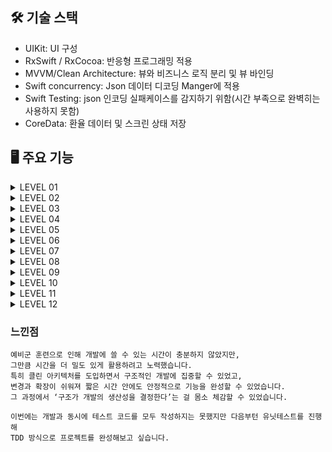## 🛠 기술 스택
- UIKit: UI 구성
- RxSwift / RxCocoa: 반응형 프로그래밍 적용
- MVVM/Clean Architecture: 뷰와 비즈니스 로직 분리 및 뷰 바인딩
- Swift concurrency: Json 데이터 디코딩 Manger에 적용
- Swift Testing: json 인코딩 실패케이스를 감지하기 위함(시간 부족으로 완벽히는 사용하지 못함)
- CoreData: 환율 데이터 및 스크린 상태 저장


## 🖥 주요 기능


<details>
<summary>LEVEL 01</summary>
<div markdown="1">

### Level 1 - 메인 UI 기초 작업 + 데이터 불러오기
- API Manager를 구현하고, 초기 설정을 중심으로 구현했습니다.
- Model을 선언에 디코딩 용이한 환경을 확립했습니다.
- 네트워크 요청 실패를 대비해 DataError타입을 선언했습니다.
- RxSwift의 State-Action구조로 ViewModel을 설계 했습니다.
- 바인딩 시 이벤트에 따른 액션을 ViewModel로 방출하고 액션에 따른 이벤트를 처리해 Model을 업데이트하는 단방향 흐름을 구현했습니다.



</div>
</details>

<details>
<summary>LEVEL 02</summary>
<div markdown="1">

### Level 2 - 메인 화면 구성 
- 요구사항에 따라 컴포넌트 선언과 레이아웃 배치를 진행했습니다.

트러블 슈팅
- 실수로 검색바보다 테이블 뷰를 먼저 추가해 테이블 뷰를 스크롤 할 때 네비게이션바도 같이 스크롤 되는 문제가 생김
- View Debugger (Debug View Hierarchy)로 확인해본 결과 계층적인 문제가 없었음
- UIView에 테이블뷰를 addSubView로 추가하면 iOS 시스템에서 스크롤이 가능한 객체를 인식해 네비게이션 바도 스크롤 타입에 맞게 모드가 변하는 문제로 예상했음
- 결과적으로는 view에 addSubView를 할 때 검색바를 추가하고 테이블뷰를 추가하는 과정을 거쳐 해결함


</div>
</details>

</div>
</details>

<details>
<summary>LEVEL 03</summary>
<div markdown="1">

### Level 3 - 필터링 기능 구현
- 텍스트 입력을 감지해 액션을 방출하는 케이스를 추가했습니다.



</div>
</details>

<details>
<summary>LEVEL 04</summary>
<div markdown="1">

### Level 4 - 환율 계산기로 이동
- 요구사항에 맞게 환율 계산기 버튼을 구현했습니다.
- 각 cell의 데이터를 새로운 ViewController로 넘겨 초기화하는 방식을 사용했습니다.


</div>
</details>

<details>
<summary>LEVEL 05</summary>
<div markdown="1">

### Level 5 - 입력한 금액 실시간 반영
- 새로운 CalculateViewModel을 구현해 ViewController와 1:1 관계를 가지도록 설계했습니다.
- 입력한 데이터로 계산을 진행하는 비즈니스 로직을 구현하고 MainViewModel과 동일하게 단방향 흐름을 지키도록 설계했습니다.


</div>
</details>


<details>
<summary>LEVEL 06</summary>

### Level 6 - MVVM 패턴을 도입하여 View와 로직을 분리
- 이미 MVVM 구조가 잘 정립되어 있어, 별도의 수정 없이 주석만 추가하여 각 역할을 명확히 표시했습니다.

</details>

<details>
<summary>LEVEL 07</summary>

### Level 7 - 즐겨찾기 기능 상단 고정
- 북마크 버튼을 터치하면 이벤트가 발생하여 새로운 CoreData Entity를 저장하고, 최신 데이터를 다시 리스트업합니다.
- `PersistentManager`를 구현하여 NSPersistentContainer 및 context를 정의했습니다.
- CoreData의 CRUD 기능은 다음과 같이 구성했습니다:
  - 전체 환율 항목 fetch
  - 특정 항목 fetch
  - 항목 수정 (ex. 북마크 상태 변경)
  - 새 항목 저장
- 추후 요구사항을 고려하여 환율 전체 데이터를 CoreData에 캐싱할 수 있도록 설계했습니다.

</details>

<details>
<summary>LEVEL 08</summary>

### Level 8 - 상승 🔼 하락 🔽  여부 표시
- UserDefaults를 사용해 마지막 업데이트 날짜를 저장하고, 날짜 변경을 감지하면 캐싱된 데이터와 새 데이터의 차이를 계산합니다.
- CoreData 내 DTO와 앱 내부에서 사용할 Entity(Model)를 명확히 분리했습니다 (용도와 컨텍스트 관리 목적).
- 전날 데이터와 새로 받아온 데이터를 비교하여 차이를 계산하고, rate 변화량을 저장했습니다.
- 특정 셀에 표시되는 아이콘은 `rateOfChange`가 ±0.01 이상인 경우에만 노출되도록 구현했습니다.

</details>

<details>
<summary>LEVEL 09</summary>

### Level 9 - 다크모드 구현
- 요구사항에 따른 색상 코드를 `Assets`에 등록했습니다.
- 각 색상은 코드에서 재사용할 수 있도록 `UIColor` 또는 `Color` extension으로 분리하여 정의했습니다.
- 이를 통해 UI 컴포넌트에서 일관된 방식으로 색상을 사용할 수 있도록 했습니다.

</details>

<details>
<summary>LEVEL 10</summary>

### Level 10 - 앱 상태 저장 및 복원 
- 셀 터치 시 혹은 앱이 백그라운드로 진입할 때 해당 상태를 CoreData에 저장합니다.
- 기존 환율 데이터의 CRUD와는 분리하여 `LastScreen` 전용 Entity로 관리했습니다.
- 화면 상태(`.list`, `.calculator`)와 관련된 통화 ID를 함께 저장하고, 앱 실행 시 `SceneDelegate`에서 불러와 복원하도록 구성했습니다.

</details>

<details>
<summary>LEVEL 11</summary>

### Level 11 -  메모리 이슈 디버깅 및 개선 경험 문서화
- Instruments의 `Profile > Leaks`를 통해 메모리 누수를 점검했고, 누수는 검출되지 않았습니다.
- RxSwift의 구독 클로저 내부에서 `self` 접근 시 `[weak self]`를 사용하여 순환 참조를 방지했습니다.
- CalcualterViewController가 push되었다 사라져도 메모리 leak은 발생하지 않았습니다.
![스크린샷 2025-04-24 오후 10 12 09](https://github.com/user-attachments/assets/b2640fc6-42eb-4050-8bfb-9af8642ba1c8)

</details>

<details>
<summary>LEVEL 12</summary>

### Level 12 -  Clean Architecture 적용
- 클린 아키텍처 구조를 학습한 뒤 실제 프로젝트에 적용했습니다.
- 전체 구조는 다음과 같습니다

```
project-exchange-rate-calculator/
├── project-exchange-rate-calculator/
│   ├── Assets.xcassets/
│   │   └── ... (이미지 및 색상 리소스)
│   ├── Base.lproj/
│   │   └── LaunchScreen.storyboard
│   ├── Core/
│   │   ├── CoreData/
│   │   │   ├── CoreDataStack.swift
│   │   │   └── ... (코어데이터 관련 파일)
│   │   ├── Extension/
│   │   │   └── ... (확장 기능 파일)
│   │   ├── Manager/
│   │   │   └── UserDefaultManager.swift
│   │   └── Network/
│   │       └── ... (네트워크 관련 파일)
│   ├── Domain/
│   │   ├── Entity/
│   │   │   └── ExchangeRateModel.swift
│   │   ├── Repository/
│   │   │   └── ExchangeRateRepository.swift
│   │   └── UseCase/
│   │       └── FetchAPIExchangeRateUseCase.swift
│   ├── Presentation/
│   │   ├── Main/
│   │   │   ├── MainViewController.swift
│   │   │   └── MainViewModel.swift
│   │   └── ... (기타 프레젠테이션 계층 파일)
│   ├── Resources/
│   │   └── ... (리소스 파일)
│   ├── Supporting Files/
│   │   ├── Info.plist
│   │   └── ... (지원 파일)
│   └── project-exchange-rate-calculator.xcodeproj/
│       └── ... (Xcode 프로젝트 파일)
```

</details>

### 느낀점

```
예비군 훈련으로 인해 개발에 쓸 수 있는 시간이 충분하지 않았지만,
그만큼 시간을 더 밀도 있게 활용하려고 노력했습니다.
특히 클린 아키텍처를 도입하면서 구조적인 개발에 집중할 수 있었고,
변경과 확장이 쉬워져 짧은 시간 안에도 안정적으로 기능을 완성할 수 있었습니다.
그 과정에서 ‘구조가 개발의 생산성을 결정한다’는 걸 몸소 체감할 수 있었습니다.

이번에는 개발과 동시에 테스트 코드를 모두 작성하지는 못했지만 다음부턴 유닛테스트를 진행해
TDD 방식으로 프로젝트를 완성해보고 싶습니다.
```
